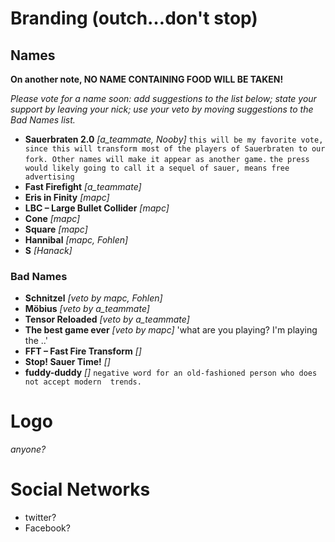 # Branding (outch…don't stop)

## Names

**On another note, NO NAME CONTAINING FOOD WILL BE TAKEN!**

_Please vote for a name soon: add suggestions to the list below; state your support by leaving your nick; use your veto by moving suggestions to the *Bad Names* list._

* **Sauerbraten 2.0**             _[a_teammate, Nooby]_ `this will be my favorite vote, since this will transform most of the players of Sauerbraten to our fork. Other names will make it appear as another game.` `the press would likely going to call it a sequel of sauer, means free advertising`
* **Fast Firefight**             _[a_teammate]_
* **Eris in Finity**           _[mapc]_
* **LBC – Large Bullet Collider** _[mapc]_
* **Cone** _[mapc]_
* **Square** _[mapc]_
* **Hannibal** _[mapc, Fohlen]_
* **S** _[Hanack]_

### Bad Names

* **Schnitzel** _[veto by mapc, Fohlen]_
* **Möbius** _[veto by a_teammate]_
* **Tensor Reloaded** _[veto by a_teammate]_
* **The best game ever**             _[veto by mapc]_ 'what are you playing? I'm playing the ..'
* **FFT – Fast Fire Transform** _[]_
* **Stop! Sauer Time!**   _[]_
* **fuddy-duddy**         _[]_ `negative word for an old-fashioned person who does not accept modern  trends.`
# Logo

_anyone?_

# Social Networks

* twitter?
* Facebook?